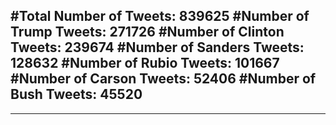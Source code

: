 #Total Number of Tweets: 839625 
#Number of Trump Tweets: 271726
#Number of Clinton Tweets: 239674
#Number of Sanders Tweets: 128632
#Number of Rubio Tweets: 101667
#Number of Carson Tweets: 52406
#Number of Bush Tweets: 45520
---
---
